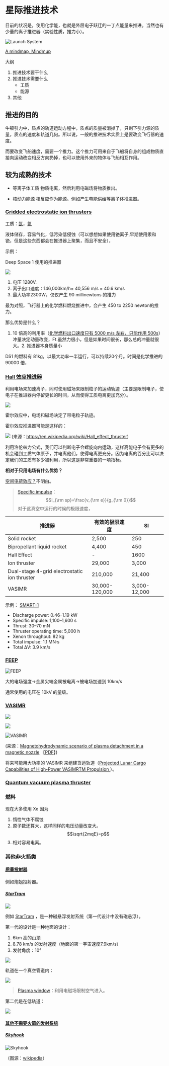 # 星际推进技术


目前的状况是，使用化学能，也就是外层电子跃迁的一丁点能量来推进。当然也有少量的离子推进器（实验性质，推力小）。


![Launch System](https://lh5.googleusercontent.com/-87sPWo8WSus/U9QThjrCGmI/AAAAAAAAC8A/S4QYSlrF9J0/s0/launchSystem.png)

[A mindmap, Mindmup](https://drive.google.com/file/d/0ByjhpSk2nUFpeVExTV9CWERpQjQ/edit?usp=sharing)



大纲

1. 推进技术要干什么
2. 推进技术需要什么
   * 工质
   * 能源
3. 其他


## 推进的目的

牛顿引力中，质点的轨道运动方程中，质点的质量被消掉了，只剩下引力源的质量，质点的速度和轨道几何。所以说，一般的推进技术实质上是要改变飞行器的速度。

而要改变飞船速度，需要一个推力。这个推力可用来自于飞船将自身的组成物质直接向运动改变相反方向扔掉，也可以使用外来的物体与飞船相互作用。


## 较为成熟的技术

* 等离子体工质
  物质电离，然后利用电磁场将物质推出。

* 核动力能源
  核反应作为能源。例如产生电能供给等离子体推进器。




### [Gridded electrostatic ion thrusters](https://en.wikipedia.org/wiki/Ion_drive#Gridded_electrostatic_ion_thrusters)

工质：[氙](https://zh.wikipedia.org/wiki/%E6%B0%99)，[氪](https://zh.wikipedia.org/wiki/%E6%B0%AA)

液体储存，容易气化，低污染低侵蚀（可以想想如果使用铯离子,早期使用汞和铯，但是这些东西都会在推进器上聚集，而且不安全），

示例：

Deep Space 1 使用的推进器

![](http://www.nasa.gov/centers/glenn/images/content/83551main_fs008_fig2.gif)

1. 电压 1280V.
2. 离子出口速度：146,000km/h= 40,556 m/s = 40.6 km/s
3. 最大功率2300W，仅仅产生 90 millinewtons 的推力

最为对照，飞行器上的化学燃料燃烧推进中，会产生 450 to 2250 newton的推力。

那么优势是什么？

1. 10 倍高的利用率（[化学燃料出口速度只有 5000 m/s 左右，只能作用 500s](http://web.mit.edu/aeroastro/labs/spl/aboutElectricPropulsion.html)）
   冲量决定动量改变，Ft.虽然力很小，但是如果时间很长，那么总的冲量就很大。2. 推进器本身质量小

DS1 的燃料有 81kg，以最大功率一半运行，可以持续20个月。时间是化学推进的 90000 倍，



### [Hall 效应推进器](https://en.wikipedia.org/wiki/Hall_effect_thruster)



利用电场来加速离子，同时使用磁场来限制粒子的运动轨迹（主要是限制电子，使电子在推进器内停留更长的时间，从而使得工质电离更加充分）。

![](https://upload.wikimedia.org/wikipedia/commons/thumb/8/8c/Lorentz_force.svg/675px-Lorentz_force.svg.png)

霍尔效应中，电场和磁场决定了带电粒子轨迹。

霍尔效应推进器可能是这样的：

![](https://upload.wikimedia.org/wikipedia/commons/thumb/2/2d/Wfm_hall_thruster.svg/800px-Wfm_hall_thruster.svg.png)
(来源：https://en.wikipedia.org/wiki/Hall_effect_thruster)

利用洛伦兹力公式，我们可以判断电子会螺旋向内运动，这样高能电子会有更多的机会碰到工质气体原子，并电离他们，使得电离更充分。因为电离的百分比可以决定我们的工质有多少被利用，所以这是非常重要的一项指标。

**相对于只用电场有什么优势？**

[空间电荷效应？](https://en.wikipedia.org/wiki/Hall_effect_thruster#Operation)不明白。


> [Specific impulse](https://en.wikipedia.org/wiki/Specific_impulse)：$$I_{\rm sp}=\frac{v_{\rm e}}{g_{\rm 0}}$$ 对于这真空中运行的时候的极限速度，

|推进器  | 有效的极限速度 |  SI  |
|-------|-----------|----------|
|Solid rocket | 2,500 |	250  |
|Bipropellant liquid rocket | 4,400  |	450  |
| Hall Effect | -  | 1600 |
|Ion thruster  |	29,000   |	3,000  |
|Dual-stage 4-grid electrostatic ion thruster  |	210,000  |	21,400  |
|VASIMR  |	30,000-120,000  |	3,000-12,000  |



示例：
[SMART-1](https://en.wikipedia.org/wiki/Hall_effect_thruster#Applications)

* Discharge power: 0.46–1.19 kW
* Specific impulse: 1,100–1,600 s
* Thrust: 30–70 mN
* Thruster operating time: 5,000 h
* Xenon throughput: 82 kg
* Total impulse: 1.1 MN·s
* Total ΔV: 3.9 km/s




### [FEEP](https://en.wikipedia.org/wiki/Field_emission_electric_propulsion)

![FEEP](https://lh3.googleusercontent.com/-lBHAviShXXE/U9PhLVFGUrI/AAAAAAAAC7Q/fdzzKce43r8/s0/feep.png)

大的电场强度->金属尖端金属被电离->被电场加速到 10km/s

通常使用的电压在 10kV 的量级。



### [VASIMR](https://en.wikipedia.org/wiki/VASIMR)


![](https://upload.wikimedia.org/wikipedia/en/thumb/7/7b/Multi-megawatt_VASIMR_spacecraft.jpg/800px-Multi-megawatt_VASIMR_spacecraft.jpg)


![](https://upload.wikimedia.org/wikipedia/en/thumb/9/94/VASIMR_system.jpg/776px-VASIMR_system.jpg)



![VASIMR](https://lh4.googleusercontent.com/-fv9T4M-wsOU/U9P3n92FdCI/AAAAAAAAC7o/iiZQADN0nzg/s0/VSIM.png)

(来源：[Magnetohydrodynamic scenario of plasma detachment in a magnetic nozzle](http://scitation.aip.org/content/aip/journal/pop/12/4/10.1063/1.1875632) 【[PDF](http://www.adastrarocket.com/PoP2005.pdf)】)




将来可能用大功率的 VASIMR 来组建货运轨道（[Projected Lunar Cargo Capabilities of High-Power VASIMRTM Propulsion ](http://www.adastrarocket.com/Tim_IEPC07.pdf)）。


### [Quantum vacuum plasma thruster](https://en.wikipedia.org/wiki/Quantum_vacuum_plasma_thruster)




### 燃料

现在大多使用 Xe 因为

1. 惰性气体不腐蚀
2. 原子数还算大，这样同样的电压动量改变大。$$\sqrt{2mqE}=p$$
3. 相对容易电离。


### 其他非火箭类


#### [质量投射器](https://en.wikipedia.org/wiki/Mass_drivers)


例如炮姐投射器。


##### [StarTram](http://www.startram.com/home)

![](https://upload.wikimedia.org/wikipedia/commons/thumb/f/f3/Startram.jpg/800px-Startram.jpg)

例如 [StarTram](https://en.wikipedia.org/wiki/StarTram) ，是一种磁悬浮发射系统（第一代设计中没有磁悬浮）。


第一代的设计是一种地面的设计：

1. 6km 高的山顶
2. 8.78 km/s 的发射速度（地面的第一宇宙速度7.9km/s）
3. 发射角度：10°

![](https://upload.wikimedia.org/wikipedia/commons/thumb/b/bc/Maglifter2.jpg/800px-Maglifter2.jpg)


轨道在一个真空管道内：

![](https://upload.wikimedia.org/wikipedia/commons/thumb/c/c0/Maglifter1.jpg/750px-Maglifter1.jpg)

> [Plasma window](https://en.wikipedia.org/wiki/Plasma_window)：利用电磁场限制空气进入。


第二代是在低轨道：

![](https://upload.wikimedia.org/wikipedia/commons/thumb/7/77/Startramgeneration2.jpg/800px-Startramgeneration2.jpg)


#### [其他不需要火箭的发射系统](https://en.wikipedia.org/wiki/Non-rocket_spacelaunch)





##### [Skyhook](https://en.wikipedia.org/wiki/Orbiting_skyhooks)

![Skyhook](https://upload.wikimedia.org/wikipedia/commons/1/15/Mature_non-rotating_Skyhook.png)

（图源：[wikipedia](https://en.wikipedia.org/wiki/File:Mature_non-rotating_Skyhook.png)）


